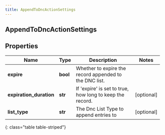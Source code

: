 ```yaml
---
title: AppendToDncActionSettings
---
```

## AppendToDncActionSettings

## Properties

|Name | Type | Description | Notes|
|------------ | ------------- | ------------- | -------------|
| **expire** | **bool** | Whether to expire the record appended to the DNC list. | |
| **expiration_duration** | **str** | If &#39;expire&#39; is set to true, how long to keep the record. | [optional] |
| **list_type** | **str** | The Dnc List Type to append entries to | [optional] |
{: class="table table-striped"}


